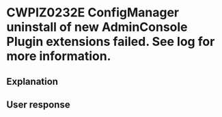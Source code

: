 # CWPIZ0232E ConfigManager uninstall of new AdminConsole Plugin extensions failed. See log for more information.

## Explanation

## User response
